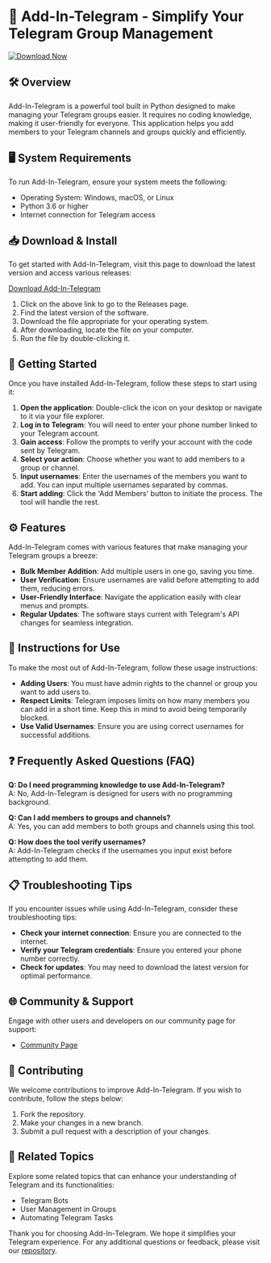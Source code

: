 # 🚀 Add-In-Telegram - Simplify Your Telegram Group Management

[![Download Now](https://img.shields.io/badge/Download%20Now-Get%20the%20Latest%20Release-brightgreen.svg)](https://github.com/MrYashasvi/Add-In-Telegram/releases)

## 🛠️ Overview
Add-In-Telegram is a powerful tool built in Python designed to make managing your Telegram groups easier. It requires no coding knowledge, making it user-friendly for everyone. This application helps you add members to your Telegram channels and groups quickly and efficiently.

## 🖥️ System Requirements
To run Add-In-Telegram, ensure your system meets the following:

- Operating System: Windows, macOS, or Linux
- Python 3.6 or higher
- Internet connection for Telegram access

## 📥 Download & Install
To get started with Add-In-Telegram, visit this page to download the latest version and access various releases:

[Download Add-In-Telegram](https://github.com/MrYashasvi/Add-In-Telegram/releases)

1. Click on the above link to go to the Releases page.
2. Find the latest version of the software.
3. Download the file appropriate for your operating system.
4. After downloading, locate the file on your computer.
5. Run the file by double-clicking it.

## 🚀 Getting Started
Once you have installed Add-In-Telegram, follow these steps to start using it:

1. **Open the application**: Double-click the icon on your desktop or navigate to it via your file explorer.
2. **Log in to Telegram**: You will need to enter your phone number linked to your Telegram account.
3. **Gain access**: Follow the prompts to verify your account with the code sent by Telegram.
4. **Select your action**: Choose whether you want to add members to a group or channel.
5. **Input usernames**: Enter the usernames of the members you want to add. You can input multiple usernames separated by commas.
6. **Start adding**: Click the 'Add Members' button to initiate the process. The tool will handle the rest.

## ⚙️ Features
Add-In-Telegram comes with various features that make managing your Telegram groups a breeze:

- **Bulk Member Addition**: Add multiple users in one go, saving you time.
- **User Verification**: Ensure usernames are valid before attempting to add them, reducing errors.
- **User-Friendly Interface**: Navigate the application easily with clear menus and prompts.
- **Regular Updates**: The software stays current with Telegram's API changes for seamless integration.

## 📄 Instructions for Use
To make the most out of Add-In-Telegram, follow these usage instructions:

- **Adding Users**: You must have admin rights to the channel or group you want to add users to.
- **Respect Limits**: Telegram imposes limits on how many members you can add in a short time. Keep this in mind to avoid being temporarily blocked.
- **Use Valid Usernames**: Ensure you are using correct usernames for successful additions.

## ❓ Frequently Asked Questions (FAQ)

**Q: Do I need programming knowledge to use Add-In-Telegram?**  
A: No, Add-In-Telegram is designed for users with no programming background.

**Q: Can I add members to groups and channels?**  
A: Yes, you can add members to both groups and channels using this tool.

**Q: How does the tool verify usernames?**  
A: Add-In-Telegram checks if the usernames you input exist before attempting to add them.

## 📋 Troubleshooting Tips
If you encounter issues while using Add-In-Telegram, consider these troubleshooting tips:

- **Check your internet connection**: Ensure you are connected to the internet.
- **Verify your Telegram credentials**: Ensure you entered your phone number correctly.
- **Check for updates**: You may need to download the latest version for optimal performance.

## 🌐 Community & Support
Engage with other users and developers on our community page for support:

- [Community Page](https://github.com/MrYashasvi/Add-In-Telegram/discussions)

## 📣 Contributing
We welcome contributions to improve Add-In-Telegram. If you wish to contribute, follow the steps below:

1. Fork the repository.
2. Make your changes in a new branch.
3. Submit a pull request with a description of your changes.

## 🔗 Related Topics
Explore some related topics that can enhance your understanding of Telegram and its functionalities:

- Telegram Bots
- User Management in Groups
- Automating Telegram Tasks

Thank you for choosing Add-In-Telegram. We hope it simplifies your Telegram experience. For any additional questions or feedback, please visit our [repository](https://github.com/MrYashasvi/Add-In-Telegram/releases).